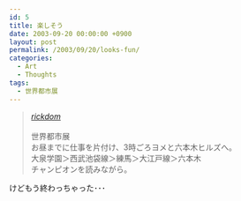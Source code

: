 ```yaml
---
id: 5
title: 楽しそう
date: 2003-09-20 00:00:00 +0900
layout: post
permalink: /2003/09/20/looks-fun/
categories:
  - Art
  - Thoughts
tags:
  - 世界都市展
---
```

<blockquote cite="http://www.rickdom.com/" title="rickdom">
  <p>
    <cite><a href="http://www.rickdom.com/" rel="external nofollow">rickdom</a></cite><br /> <br /> 世界都市展<br /> お昼までに仕事を片付け、3時ごろヨメと六本木ヒルズへ。<br /> 大泉学園＞西武池袋線＞練馬＞大江戸線＞六本木<br /> チャンピオンを読みながら。
  </p>
</blockquote>

けどもう終わっちゃった･･･
